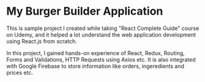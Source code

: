 # My Burger Builder Application

This is sample project I created while taking "React Complete Guide" course on Udemy, and it helped a lot understand the web application development using React.js from scratch.

In this project, I gained hands-on experience of React, Redux, Routing, Forms and Validations, HTTP Requests using Axios etc. It is also integrated with Google Firebase to store information like orders, ingeredients and prices etc.
